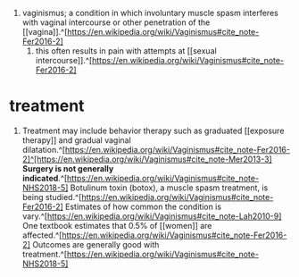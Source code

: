 1. vaginismus; a condition in which involuntary muscle spasm interferes with vaginal intercourse or other penetration of the [[vagina]].^[https://en.wikipedia.org/wiki/Vaginismus#cite_note-Fer2016-2]
	1. this often results in pain with attempts at [[sexual intercourse]].^[https://en.wikipedia.org/wiki/Vaginismus#cite_note-Fer2016-2]

# treatment
1. Treatment may include behavior therapy such as graduated [[exposure therapy]] and gradual vaginal dilatation.^[https://en.wikipedia.org/wiki/Vaginismus#cite_note-Fer2016-2]^[https://en.wikipedia.org/wiki/Vaginismus#cite_note-Mer2013-3] **Surgery is not generally indicated**.^[https://en.wikipedia.org/wiki/Vaginismus#cite_note-NHS2018-5] Botulinum toxin (botox), a muscle spasm treatment, is being studied.^[https://en.wikipedia.org/wiki/Vaginismus#cite_note-Fer2016-2] Estimates of how common the condition is vary.^[https://en.wikipedia.org/wiki/Vaginismus#cite_note-Lah2010-9] One textbook estimates that 0.5% of [[women]] are affected.^[https://en.wikipedia.org/wiki/Vaginismus#cite_note-Fer2016-2] Outcomes are generally good with treatment.^[https://en.wikipedia.org/wiki/Vaginismus#cite_note-NHS2018-5]